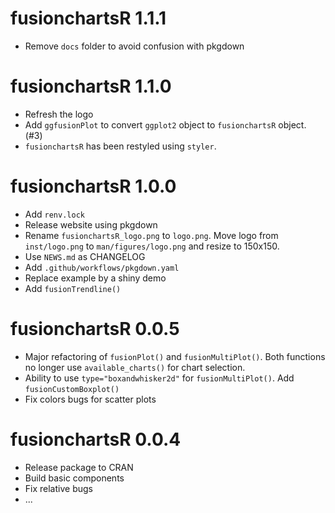 # fusionchartsR 1.1.1

* Remove `docs` folder to avoid confusion with pkgdown


# fusionchartsR 1.1.0

* Refresh the logo
* Add `ggfusionPlot` to convert `ggplot2` object to `fusionchartsR` object. (#3)
* `fusionchartsR` has been restyled using `styler`.

# fusionchartsR 1.0.0

* Add `renv.lock`
* Release website using pkgdown
* Rename `fusionchartsR_logo.png` to `logo.png`. Move logo from `inst/logo.png` to `man/figures/logo.png` and resize  to 150x150.
* Use `NEWS.md` as CHANGELOG
* Add `.github/workflows/pkgdown.yaml`
* Replace example by a shiny demo
* Add `fusionTrendline()`

# fusionchartsR 0.0.5

* Major refactoring of `fusionPlot()` and `fusionMultiPlot()`. Both functions no longer use `available_charts()` for chart selection.
* Ability to use `type="boxandwhisker2d"` for `fusionMultiPlot()`. Add `fusionCustomBoxplot()` 
* Fix colors bugs for scatter plots

# fusionchartsR 0.0.4

* Release package to CRAN
* Build basic components
* Fix relative bugs
* ...